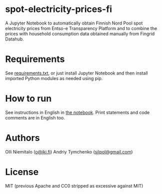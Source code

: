 # spot-electricity-prices-fi

A Jupyter Notebook to automatically obtain Finnish Nord Pool spot electricity prices from Entso-e Transparency Platform and to combine the prices with household consumption data obtained manually from Fingrid Datahub.

# Requirements

See [requirements.txt](requirements.txt), or just install Jupyter Notebook and then install imported Python modules as needed using pip.

# How to run

See instructions in English in [the notebook](Market_electricity_price_and_consumption.ipynb). Print statements and code comments are in English too.

# Authors

Olli Niemitalo (o@iki.fi)
Andriy Tymchenko (silpol@gmail.com)

# License

MIT (previous Apache and CC0 stripped as excessive against MIT)
